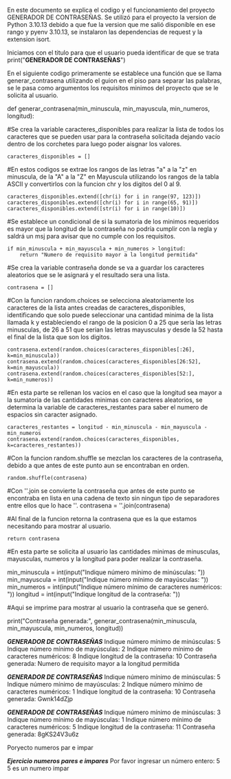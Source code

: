 
En este documento se explica el codigo y el funcionamiento del proyecto GENERADOR DE CONTRASEÑAS. Se utilizó para el proyecto la version de Python 3.10.13 debido a que fue la version que me salió disponible en ese rango y pyenv 3.10.13, se instalaron las dependencias de request y la extension isort.

Iniciamos con el titulo para que el usuario pueda identificar de que se trata
print("****GENERADOR DE CONTRASEÑAS****")

En el siguiente codigo primeramente se establece una función que se llama generar_contrasena utilizando el guion en el piso para separar las palabras, se le pasa como argumentos los requisitos minimos del proyecto que se le solicita al usuario.

def generar_contrasena(min_minuscula, min_mayuscula, min_numeros, longitud):
    
#Se crea la variable caracteres_disponibles para realizar la lista de todos los caracteres que se pueden usar para la contraseña solicitada dejando vacío dentro de los corchetes para luego poder aisgnar los valores.    
   
    caracteres_disponibles = []

#En estos codigos se extrae los rangos de las letras "a" a la "z" en minuscula, de la "A" a la "Z" en Mayuscula utilizando los rangos de la tabla ASCII y convertirlos con la funcion chr y los digitos del 0 al 9.

    caracteres_disponibles.extend([chr(i) for i in range(97, 123)])  
    caracteres_disponibles.extend([chr(i) for i in range(65, 91)])  
    caracteres_disponibles.extend([str(i) for i in range(10)])

#Se establece un condicional de si la sumatoria de los minimos requeridos es mayor que la longitud de la contraseña no podría cumplir con la regla y saldrá un msj para avisar que no cumple con los requisitos.

    if min_minuscula + min_mayuscula + min_numeros > longitud:
        return "Numero de requisito mayor a la longitud permitida"

#Se crea la variable contraseña donde se va a guardar los caracteres aleatorios que se le asignará y el resultado sera una lista.

    contrasena = []

#Con la funcion random.choices se selecciona aleatoriamente los caracteres de la lista antes creadas de caracteres_disponibles, identificando que solo puede seleccionar una cantidad minima de la lista llamada k y estableciendo el rango de la posicion 0 a 25 que sería las letras minusculas, de 26 a 51 que serian las letras mayusculas y desde la 52 hasta el final de la lista que son los digitos.

    contrasena.extend(random.choices(caracteres_disponibles[:26], k=min_minuscula))
    contrasena.extend(random.choices(caracteres_disponibles[26:52], k=min_mayuscula))
    contrasena.extend(random.choices(caracteres_disponibles[52:], k=min_numeros))
    
#En esta parte se rellenan los vacios en el caso que la longitud sea mayor a la sumatoria de las cantidades minimas con caracteres aleatorios, se determina la variable de caracteres_restantes para saber el numero de espacios sin caracter asignado.

    caracteres_restantes = longitud - min_minuscula - min_mayuscula - min_numeros
    contrasena.extend(random.choices(caracteres_disponibles, k=caracteres_restantes))

#Con la funcion random.shuffle se mezclan los caracteres de la contraseña, debido a que antes de este punto aun se encontraban en orden.
    
    random.shuffle(contrasena)

#Con ''.join se convierte la contraseña que antes de este punto se encontraba en lista en una cadena de texto sin ningun tipo de separadores entre ellos que lo hace ''.
    contrasena = ''.join(contrasena)

#Al final de la funcion retorna la contrasena que es la que estamos necesitando para mostrar al usuario.

    return contrasena

#En esta parte se solicita al usuario las cantidades minimas de minusculas, mayusculas, numeros y la longitud para poder realizar la contraseña.

min_minuscula = int(input("Indique número mínimo de minúsculas: "))
min_mayuscula = int(input("Indique número mínimo de mayúsculas: "))
min_numeros = int(input("Indique número mínimo de caracteres numéricos: "))
longitud = int(input("Indique longitud de la contraseña: "))

#Aqui se imprime para mostrar al usuario la contraseña que se generó.

print("Contraseña generada:", generar_contrasena(min_minuscula, min_mayuscula, min_numeros, longitud))

***GENERADOR DE CONTRASEÑAS***
Indique número mínimo de minúsculas: 5
Indique número mínimo de mayúsculas: 2
Indique número mínimo de caracteres numéricos: 8
Indique longitud de la contraseña: 10
Contraseña generada: Numero de requisito mayor a la longitud permitida

***GENERADOR DE CONTRASEÑAS***
Indique número mínimo de minúsculas: 5
Indique número mínimo de mayúsculas: 2
Indique número mínimo de caracteres numéricos: 1
Indique longitud de la contraseña: 10
Contraseña generada: Gwnk14dZjp

***GENERADOR DE CONTRASEÑAS***
Indique número mínimo de minúsculas: 3
Indique número mínimo de mayúsculas: 1
Indique número mínimo de caracteres numéricos: 5
Indique longitud de la contraseña: 11
Contraseña generada: 8gKS24V3u6z

Poryecto numeros par e impar

***Ejercicio numeros pares e impares***
Por favor ingresar un número entero: 5
5 es un numero impar